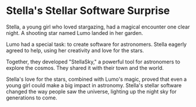 # Stella's Stellar Software Surprise

Stella, a young girl who loved stargazing, had a magical encounter one clear 
night. A shooting star named Lumo landed in her garden.

Lumo had a special task: to create software for astronomers. Stella eagerly 
agreed to help, using her creativity and love for the stars.

Together, they developed "StellaSky," a powerful tool for astronomers to explore
the cosmos. They shared it with their town and the world.

Stella's love for the stars, combined with Lumo's magic, proved that even a 
young girl could make a big impact in astronomy. Stella's stellar software 
changed the way people saw the universe, lighting up the night sky for 
generations to come.